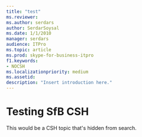 ```yaml
---
title: "test"
ms.reviewer: 
ms.author: serdars
author: SerdarSoysal
ms.date: 1/1/2010
manager: serdars
audience: ITPro
ms.topic: article
ms.prod: skype-for-business-itpro
f1.keywords:
- NOCSH
ms.localizationpriority: medium
ms.assetid: 
description: "Insert introduction here."
---
```


# Testing SfB CSH

This would be a CSH topic that's hidden from search.


